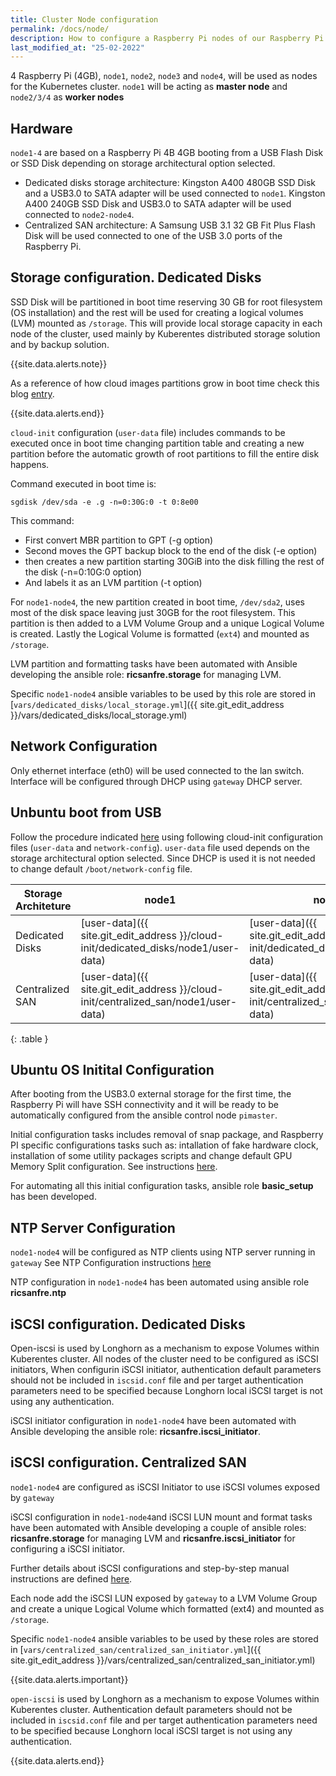 ```yaml
---
title: Cluster Node configuration
permalink: /docs/node/
description: How to configure a Raspberry Pi nodes of our Raspberry Pi Kubernetes Cluster. Ubuntu cloud-init configuration files, and basic OS configuration.
last_modified_at: "25-02-2022"
---
```


4 Raspberry Pi (4GB), `node1`, `node2`, `node3` and `node4`, will be used as nodes for the Kubernetes cluster.
`node1` will be acting as **master node** and `node2/3/4` as **worker nodes**

## Hardware

`node1-4` are based on a Raspberry Pi 4B 4GB booting from a USB Flash Disk or SSD Disk depending on storage architectural option selected.

- Dedicated disks storage architecture: Kingston A400 480GB SSD Disk and a USB3.0 to SATA adapter will be used connected to `node1`. Kingston A400 240GB SSD Disk and USB3.0 to SATA adapter will be used connected to `node2-node4`.
- Centralized SAN architecture: A Samsung USB 3.1 32 GB Fit Plus Flash Disk will be used connected to one of the USB 3.0 ports of the Raspberry Pi.

## Storage configuration. Dedicated Disks

SSD Disk will be partitioned in boot time reserving 30 GB for root filesystem (OS installation) and the rest will be used for creating a logical volumes (LVM) mounted as `/storage`. This will provide local storage capacity in each node of the cluster, used mainly by Kuberentes distributed storage solution and by backup solution.

{{site.data.alerts.note}}

As a reference of how cloud images partitions grow in boot time check this blog [entry](https://elastisys.com/how-do-virtual-images-grow/).

{{site.data.alerts.end}}

`cloud-init` configuration (`user-data` file) includes commands to be executed once in boot time changing partition table and creating a new partition before the automatic growth of root partitions to fill the entire disk happens.

Command executed in boot time is:

```shell
sgdisk /dev/sda -e .g -n=0:30G:0 -t 0:8e00
```

This command:
  - First convert MBR partition to GPT (-g option)
  - Second moves the GPT backup block to the end of the disk  (-e option)
  - then creates a new partition starting 30GiB into the disk filling the rest of the disk (-n=0:10G:0 option)
  - And labels it as an LVM partition (-t option)

For `node1-node4`, the new partition created in boot time, `/dev/sda2`, uses most of the disk space leaving just 30GB for the root filesystem. This partition is then added to a LVM Volume Group and a unique Logical Volume is created. Lastly the Logical Volume is formatted (`ext4`) and mounted as `/storage`.

LVM partition and formatting tasks have been automated with Ansible developing the ansible role: **ricsanfre.storage** for managing LVM.

Specific `node1-node4` ansible variables to be used by this role are stored in [`vars/dedicated_disks/local_storage.yml`]({{ site.git_edit_address }}/vars/dedicated_disks/local_storage.yml)

## Network Configuration

Only ethernet interface (eth0) will be used connected to the lan switch. Interface will be configured through  DHCP using `gateway` DHCP server.

## Unbuntu boot from USB

Follow the procedure indicated [here](/docs/ubuntu/) using following cloud-init configuration files (`user-data` and `network-config`). `user-data` file used depends on the storage architectural option selected. Since DHCP is used it is not needed to change default `/boot/network-config` file.


| Storage Architeture | node1   | node2 | node3 | node 4 |
|-----------| ------- |-------|-------|--------|
| Dedicated Disks | [user-data]({{ site.git_edit_address }}/cloud-init/dedicated_disks/node1/user-data) | [user-data]({{ site.git_edit_address }}/cloud-init/dedicated_disks/node2/user-data)| [user-data]({{ site.git_edit_address }}/cloud-init/dedicated_disks/node3/user-data) | [user-data]({{ site.git_edit_address }}/cloud-init/dedicated_disks/node4/user-data) |
| Centralized SAN | [user-data]({{ site.git_edit_address }}/cloud-init/centralized_san/node1/user-data) | [user-data]({{ site.git_edit_address }}/cloud-init/centralized_san/node2/user-data)| [user-data]({{ site.git_edit_address }}/cloud-init/centralized_san/node3/user-data) | [user-data]({{ site.git_edit_address }}/cloud-init/centralized_san/node4/user-data) |
{: .table }

## Ubuntu OS Initital Configuration

After booting from the USB3.0 external storage for the first time, the Raspberry Pi will have SSH connectivity and it will be ready to be automatically configured from the ansible control node `pimaster`.

Initial configuration tasks includes removal of snap package, and Raspberry PI specific configurations tasks such as: intallation of fake hardware clock, installation of some utility packages scripts and change default GPU Memory Split configuration. See instructions [here](/docs/os_basic/).

For automating all this initial configuration tasks, ansible role **basic_setup** has been developed.

## NTP Server Configuration

`node1-node4` will be configured as NTP clients using NTP server running in `gateway`
See NTP Configuration instructions [here](/docs/gateway/#ntp-server-configuration)

NTP configuration in `node1-node4` has been automated using ansible role **ricsanfre.ntp**

## iSCSI configuration. Dedicated Disks

Open-iscsi is used by Longhorn as a mechanism to expose Volumes within Kuberentes cluster. All nodes of the cluster need to be configured as iSCSI initiators, When configurin iSCSI initiator, authentication default parameters should not be included in `iscsid.conf` file and per target authentication parameters need to be specified because Longhorn local iSCSI target is not using any authentication.

iSCSI initiator configuration in `node1-node4` have been automated with Ansible developing the ansible role: **ricsanfre.iscsi_initiator**.

## iSCSI configuration. Centralized SAN

`node1-node4` are configured as iSCSI Initiator to use iSCSI volumes exposed by `gateway`

iSCSI configuration in `node1-node4`and iSCSI LUN mount and format tasks have been automated with Ansible developing a couple of ansible roles: **ricsanfre.storage** for managing LVM and **ricsanfre.iscsi_initiator** for configuring a iSCSI initiator.

Further details about iSCSI configurations and step-by-step manual instructions are defined [here](/docs/san/).

Each node add the iSCSI LUN exposed by `gateway` to a LVM Volume Group and create a unique Logical Volume which formatted (ext4) and mounted as `/storage`.

Specific `node1-node4` ansible variables to be used by these roles are stored in [`vars/centralized_san/centralized_san_initiator.yml`]({{ site.git_edit_address }}/vars/centralized_san/centralized_san_initiator.yml)

{{site.data.alerts.important}}

`open-iscsi` is used by Longhorn as a mechanism to expose Volumes within Kuberentes cluster. Authentication default parameters should not be included in `iscsid.conf` file and per target authentication parameters need to be specified because Longhorn local iSCSI target is not using any authentication.

{{site.data.alerts.end}}

